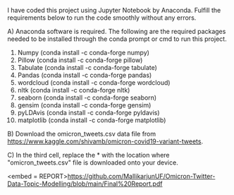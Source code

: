 I have coded this project using Jupyter Notebook by Anaconda. Fulfill the requirements below to run the code smoothly without any errors.

A) Anaconda software is required. The following are the required packages needed to be installed through the conda prompt or cmd to run this project. 
   1. Numpy (conda install -c conda-forge numpy)
   2. Pillow (conda install -c conda-forge pillow)
   3. Tabulate (conda install -c conda-forge tabulate)
   4. Pandas (conda install -c conda-forge pandas)
   5. wordcloud (conda install -c conda-forge wordcloud)
   6. nltk (conda install -c conda-forge nltk)
   7. seaborn (conda install -c conda-forge seaborn)
   8. gensim (conda install -c conda-forge gensim)
   9. pyLDAvis (conda install -c conda-forge pyldavis)
   10. matplotlib (conda install -c conda-forge matplotlib)

B) Download the omicron_tweets.csv data file from https://www.kaggle.com/shivamb/omicron-covid19-variant-tweets. 

C) In the third cell, replace the * with the location where "omicron_tweets.csv" file is downloaded onto your device.

<embed = REPORT>https://github.com/MallikarjunUF/Omicron-Twitter-Data-Topic-Modelling/blob/main/Final%20Report.pdf</embed>
